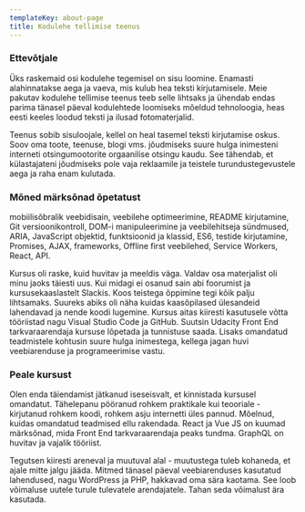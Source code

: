 ```yaml
---
templateKey: about-page
title: Kodulehe tellimise teenus
---
```

### Ettevõtjale

Üks raskemaid osi kodulehe tegemisel on sisu loomine. Enamasti alahinnatakse aega ja vaeva, mis kulub hea teksti kirjutamisele. Meie pakutav kodulehe tellimise teenus teeb selle lihtsaks ja ühendab endas parima tänasel päeval kodulehtede loomiseks mõeldud tehnoloogia, heas eesti keeles loodud teksti ja ilusad fotomaterjalid.

Teenus sobib sisuloojale, kellel on heal tasemel teksti kirjutamise oskus. Soov oma toote, teenuse, blogi vms. jõudmiseks suure hulga inimesteni interneti otsingumootorite orgaanilise otsingu kaudu. See tähendab, et külastajateni jõudmiseks pole vaja reklaamile ja teistele turundustegevustele aega ja raha enam kulutada. 



### Mõned märksõnad õpetatust

mobiilisõbralik veebidisain, veebilehe optimeerimine, README kirjutamine, Git versioonikontroll, DOM-i manipuleerimine ja veebilehitseja sündmused, ARIA, JavaScript objektid, funktsioonid ja klassid, ES6, testide kirjutamine, Promises, AJAX, frameworks, Offline first veebilehed, Service Workers, React, API.

Kursus oli raske, kuid huvitav ja meeldis väga. Valdav osa materjalist oli minu jaoks täiesti uus. Kui midagi ei osanud sain abi foorumist ja kursusekaaslastelt Slackis. Koos teistega õppimine tegi kõik palju lihtsamaks. Suureks abiks oli näha kuidas kaasõpilased ülesandeid lahendavad ja nende koodi lugemine. Kursus aitas kiiresti kasutusele võtta tööriistad nagu Visual Studio Code ja GitHub. Suutsin Udacity Front End tarkvaraarendaja kursuse lõpetada ja tunnistuse saada. Lisaks omandatud teadmistele kohtusin suure hulga inimestega, kellega jagan huvi veebiarenduse ja programeerimise vastu.

### Peale kursust

Olen enda täiendamist jätkanud iseseisvalt, et kinnistada kursusel omandatut. Tähelepanu pööranud rohkem praktikale kui teooriale - kirjutanud rohkem koodi, rohkem asju internetti üles pannud. Mõelnud, kuidas omandatud teadmised ellu rakendada. React ja Vue JS on kuumad märksõnad, mida Front End tarkvaraarendaja peaks tundma. GraphQL on huvitav ja vajalik tööriist.

Tegutsen kiiresti areneval ja muutuval alal - muutustega tuleb kohaneda, et ajale mitte jalgu jääda. Mitmed tänasel päeval veebiarenduses kasutatud lahendused, nagu WordPress ja PHP, hakkavad oma sära kaotama. See loob võimaluse uutele turule tulevatele arendajatele. Tahan seda võimalust ära kasutada.

###

